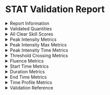 # STAT Validation Report

<style>
    .red {
            background-color: #fad5d2;
        }
    .green {
           background-color: #89d99e;
        }
</style>
<details>
<summary>Report Information</summary>

Date of Report: 2023-10-24t10:10:15<br>Report generated by sep-validation > validation.py<br>This code may be publicly accessed at: [https://github.com/ktindiana/sphinxval](https://github.com/ktindiana/sphinxval)
</details>
<details>
<summary>Validated Quantities</summary>

This model was validated for the following quantities. If the model does not make predictions for any of these quantities, they will not be included in the report.

* All Clear
* Peak Intensity
* Peak Intensity Max
* Peak Intensity Time
* Threshold Crossing
* Fluence
* Start Time
* Duration
* End Time
* Time Profile
</details>
<details>
<summary>All Clear Skill Scores</summary>

<blockquote>

<details>
<summary>> 10 MeV</summary>

<blockquote>

<details>
<summary>Thresholds Applied</summary>

* Energy Channel: > 10 MeV
* Observations Threshold: 10 pfu
* Predictions Threshold: 10 pfu
</details>
<details>
<summary>Validation Info</summary>

Instruments and SEP events used in validation<br>N = 7<br>...

| Prediction Window Start   | Prediction Window End   | Observed SEP All Clear   | Predicted SEP All Clear   | All Clear Match Status   |
|:--------------------------|:------------------------|:-------------------------|:--------------------------|:-------------------------|
| 2012-03-07 00:10:00       | 2012-03-07 08:59:55     | False                    | True                      | SEP Event                |
| 2012-07-12 16:49:00       | 2012-07-13 00:02:16     | False                    | False                     | SEP Event                |
| 2014-01-07 18:10:00       | 2014-01-08 02:35:48     | False                    | False                     | SEP Event                |
| 2017-07-14 03:00:00       | 2017-07-14 11:49:54     | False                    | True                      | SEP Event                |
| 2017-09-10 15:46:00       | 2017-09-11 00:35:55     | False                    | False                     | SEP Event                |
| 2020-11-29 12:50:00       | 2020-11-30 00:46:39     | True                     | True                      | No SEP Event             |
| 2021-10-28 15:30:00       | 2021-10-29 07:33:55     | False                    | True                      | SEP Event                |
</details>
<details>
<summary>Contingency Table</summary>

| |Observed Yes|Observed No|
|----|:----:|:----:|
|Predicted Yes|3|0|
|Predicted No|3|1|
</details>
<details>
<summary>Skill Scores Table</summary>


|                                            Metric|                       Value                      |
|:------------------------------------------------:|:------------------------------------------------:|
|                                         Hits (TP)|                         3                        |
|                                 False Alarms (FP)|                         0                        |
|                            Correct Negatives (TN)|                         1                        |
|                                       Misses (FN)|                         3                        |
|                                   Percent Correct|                       0.57                       |
|                                              Bias|                       0.50                       |
|                                          Hit Rate|                       0.50                       |
|                                  False Alarm Rate|                        0.0                       |
|                               Frequency of Misses|                        0.5                       |
|                                 Frequency of Hits|                        1.0                       |
|                  Probability of Correct Negatives|                        1.0                       |
|                    Frequency of Correct Negatives|                       0.25                       |
|                                 False Alarm Ratio|                        0.0                       |
|                           Detection Failure Ratio|                       0.75                       |
|                                      Threat Score|                        0.5                       |
|                                        Odds Ratio|                        inf                       |
|                               Gilbert Skill Score|                       0.12                       |
|                              True Skill Statistic|                        0.5                       |
|                                Heidke Skill Score|                       0.22                       |
|                            Odds Ratio Skill Score|                        1.0                       |
|

</details>
</blockquote>
</details>

<details>
<summary>> 100 MeV</summary>

<blockquote>

<details>
<summary>Thresholds Applied</summary>

* Energy Channel: > 100 MeV
* Observations Threshold: 1 pfu
* Predictions Threshold: 1 pfu
</details>
<details>
<summary>Validation Info</summary>

Instruments and SEP events used in validation<br>N = 7<br>...

| Prediction Window Start   | Prediction Window End   | Observed SEP All Clear   | Predicted SEP All Clear   | All Clear Match Status   |
|:--------------------------|:------------------------|:-------------------------|:--------------------------|:-------------------------|
| 2012-03-07 00:10:00       | 2012-03-07 08:59:55     | False                    | True                      | SEP Event                |
| 2012-07-12 16:49:00       | 2012-07-13 00:02:16     | True                     | False                     | No SEP Event             |
| 2014-01-07 18:10:00       | 2014-01-08 02:35:48     | False                    | True                      | SEP Event                |
| 2017-07-14 03:00:00       | 2017-07-14 11:49:54     | True                     | True                      | No SEP Event             |
| 2017-09-10 15:46:00       | 2017-09-11 00:35:55     | False                    | False                     | SEP Event                |
| 2020-11-29 12:50:00       | 2020-11-30 00:46:39     | True                     | True                      | No SEP Event             |
| 2021-10-28 15:30:00       | 2021-10-29 07:33:55     | False                    | True                      | SEP Event                |
</details>
<details>
<summary>Contingency Table</summary>

| |Observed Yes|Observed No|
|----|:----:|:----:|
|Predicted Yes|1|1|
|Predicted No|3|2|
</details>
<details>
<summary>Skill Scores Table</summary>


|                                            Metric|                       Value                      |
|:------------------------------------------------:|:------------------------------------------------:|
|                                         Hits (TP)|                         1                        |
|                                 False Alarms (FP)|                         1                        |
|                            Correct Negatives (TN)|                         2                        |
|                                       Misses (FN)|                         3                        |
|                                   Percent Correct|                       0.43                       |
|                                              Bias|                       0.50                       |
|                                          Hit Rate|                       0.25                       |
|                                  False Alarm Rate|                       0.33                       |
|                               Frequency of Misses|                       0.75                       |
|                                 Frequency of Hits|                        0.5                       |
|                  Probability of Correct Negatives|                       0.67                       |
|                    Frequency of Correct Negatives|                        0.4                       |
|                                 False Alarm Ratio|                        0.5                       |
|                           Detection Failure Ratio|                        0.6                       |
|                                      Threat Score|                        0.2                       |
|                                        Odds Ratio|                       0.67                       |
|                               Gilbert Skill Score|                      -0.037                      |
|                              True Skill Statistic|                      -0.083                      |
|                                Heidke Skill Score|                       0.38                       |
|                            Odds Ratio Skill Score|                       -0.2                       |
|

</details>
</blockquote>
</details>

<details>
<summary>> 50 MeV</summary>

<blockquote>

<details>
<summary>Thresholds Applied</summary>

* Energy Channel: > 50 MeV
* Observations Threshold: 1 pfu
* Predictions Threshold: 1 pfu
</details>
<details>
<summary>Validation Info</summary>

Instruments and SEP events used in validation<br>N = 7<br>...

| Prediction Window Start   | Prediction Window End   | Observed SEP All Clear   | Predicted SEP All Clear   | All Clear Match Status   |
|:--------------------------|:------------------------|:-------------------------|:--------------------------|:-------------------------|
| 2012-03-07 00:10:00       | 2012-03-07 08:59:55     | False                    | True                      | SEP Event                |
| 2012-07-12 16:49:00       | 2012-07-13 00:02:16     | True                     | False                     | No SEP Event             |
| 2014-01-07 18:10:00       | 2014-01-08 02:35:48     | False                    | False                     | SEP Event                |
| 2017-07-14 03:00:00       | 2017-07-14 11:49:54     | True                     | False                     | No SEP Event             |
| 2017-09-10 15:46:00       | 2017-09-11 00:35:55     | False                    | False                     | SEP Event                |
| 2020-11-29 12:50:00       | 2020-11-30 00:46:39     | True                     | True                      | No SEP Event             |
| 2021-10-28 15:30:00       | 2021-10-29 07:33:55     | False                    | True                      | SEP Event                |
</details>
<details>
<summary>Contingency Table</summary>

| |Observed Yes|Observed No|
|----|:----:|:----:|
|Predicted Yes|2|2|
|Predicted No|2|1|
</details>
<details>
<summary>Skill Scores Table</summary>


|                                            Metric|                       Value                      |
|:------------------------------------------------:|:------------------------------------------------:|
|                                         Hits (TP)|                         2                        |
|                                 False Alarms (FP)|                         2                        |
|                            Correct Negatives (TN)|                         1                        |
|                                       Misses (FN)|                         2                        |
|                                   Percent Correct|                       0.43                       |
|                                              Bias|                       1.00                       |
|                                          Hit Rate|                       0.50                       |
|                                  False Alarm Rate|                       0.67                       |
|                               Frequency of Misses|                        0.5                       |
|                                 Frequency of Hits|                        0.5                       |
|                  Probability of Correct Negatives|                       0.33                       |
|                    Frequency of Correct Negatives|                       0.33                       |
|                                 False Alarm Ratio|                        0.5                       |
|                           Detection Failure Ratio|                       0.67                       |
|                                      Threat Score|                       0.33                       |
|                                        Odds Ratio|                       0.50                       |
|                               Gilbert Skill Score|                      -0.077                      |
|                              True Skill Statistic|                       -0.17                      |
|                                Heidke Skill Score|                        0.5                       |
|                            Odds Ratio Skill Score|                       -0.33                      |
|

</details>
</blockquote>
</details>

</blockquote>
</details>

<details>
<summary>Peak Intensity Metrics</summary>

<blockquote>

<details>
<summary>> 10 MeV</summary>

<blockquote>

<details>
<summary>Thresholds Applied</summary>

* Energy Channel: > 10 MeV
* Observations Threshold: 10 pfu
* Predictions Threshold: 10 pfu
</details>
<details>
<summary>Validation Info</summary>

Instruments and SEP events used in validation<br>n = 3<br>...

| Observatory     | Prediction Window Start   | Prediction Window End   |   Observations |   Predictions |
|:----------------|:--------------------------|:------------------------|---------------:|--------------:|
| GOES-13         | 2012-07-12 16:49:00       | 2012-07-13 00:02:16     |         83.893 |        200.3  |
| GOES-13,GOES-13 | 2014-01-07 18:10:00       | 2014-01-08 02:35:48     |        750.4   |         33.72 |
| GOES-13         | 2017-09-10 15:46:00       | 2017-09-11 00:35:55     |       1031.1   |       1098    |
</details>
<details>
<summary>Metrics</summary>

Metrics for $log_{10}$(model) - $log_{10}$(Observations).<br>Positive values indicate model overprediction.<br>Negative values indicate model underprediction.<br>r_lin and r_log indicate the pearson's correlation coefficient calculated using values or $log_{10}$(values), respectively.
|                                            Metric|                       Value                      |
|:------------------------------------------------:|:------------------------------------------------:|
|                           Linear Regression Slope|                       0.73                       |
|                     Linear Regression y-intercept|                      -10.46                      |
|          Pearson Correlation Coefficient (Linear)|                       0.62                       |
|             Pearson Correlation Coefficient (Log)|                       0.10                       |
|         Spearman Correlation Coefficient (Linear)|                                                  |
|            Spearman Correlation Coefficient (Log)|                                                  |
|                                   Mean Error (ME)|                      -177.79                     |
|                               Median Error (MedE)|                       66.90                      |
|                              Mean Log Error (MLE)|                       -0.31                      |
|                          Median Log Error (MedLE)|                       0.03                       |
|                         Mean Absolute Error (MAE)|                      300.00                      |
|                     Median Absolute Error (MedAE)|                      116.41                      |
|                    Mean Absolute Log Error (MALE)|                       0.58                       |
|                Median Absolute Log Error (MedALE)|                       0.38                       |
|             Mean Absolute Percentage Error (MAPE)|                       0.80                       |
|                               Mean Accuracy Ratio|                                                  |
|                     Root Mean Square Error (RMSE)|                      420.97                      |
|                Root Mean Square Log Error (RMSLE)|                       0.81                       |
|                  Median Symmetric Accuracy (MdSA)|                                                  |
|

</details>
<details>
<summary>Plot: Correlation</summary>

![](C:/Users/lstegema/OneDrive - NASA/Documents/sphinx/code/sphinxval/output/plots/Correlation_peak_intensity_STAT_min.10.0.max.-1.0.units.MeV_threshold_10.pdf)

</details>
</blockquote>
</details>

<details>
<summary>> 100 MeV</summary>

<blockquote>

<details>
<summary>Thresholds Applied</summary>

* Energy Channel: > 100 MeV
* Observations Threshold: 1 pfu
* Predictions Threshold: 1 pfu
</details>
<details>
<summary>Validation Info</summary>

Instruments and SEP events used in validation<br>n = 1<br>...

| Observatory   | Prediction Window Start   | Prediction Window End   |   Observations |   Predictions |
|:--------------|:--------------------------|:------------------------|---------------:|--------------:|
| GOES-13       | 2017-09-10 15:46:00       | 2017-09-11 00:35:55     |         55.308 |           435 |
</details>
<details>
<summary>Metrics</summary>

Metrics for $log_{10}$(model) - $log_{10}$(Observations).<br>Positive values indicate model overprediction.<br>Negative values indicate model underprediction.<br>r_lin and r_log indicate the pearson's correlation coefficient calculated using values or $log_{10}$(values), respectively.
|                                            Metric|                       Value                      |
|:------------------------------------------------:|:------------------------------------------------:|
|                           Linear Regression Slope|                        nan                       |
|                     Linear Regression y-intercept|                        nan                       |
|          Pearson Correlation Coefficient (Linear)|                        nan                       |
|             Pearson Correlation Coefficient (Log)|                        nan                       |
|         Spearman Correlation Coefficient (Linear)|                                                  |
|            Spearman Correlation Coefficient (Log)|                                                  |
|                                   Mean Error (ME)|                      379.69                      |
|                               Median Error (MedE)|                      379.69                      |
|                              Mean Log Error (MLE)|                       0.90                       |
|                          Median Log Error (MedLE)|                       0.90                       |
|                         Mean Absolute Error (MAE)|                      379.69                      |
|                     Median Absolute Error (MedAE)|                      379.69                      |
|                    Mean Absolute Log Error (MALE)|                       0.90                       |
|                Median Absolute Log Error (MedALE)|                       0.90                       |
|             Mean Absolute Percentage Error (MAPE)|                       6.87                       |
|                               Mean Accuracy Ratio|                                                  |
|                     Root Mean Square Error (RMSE)|                      379.69                      |
|                Root Mean Square Log Error (RMSLE)|                       0.90                       |
|                  Median Symmetric Accuracy (MdSA)|                                                  |
|

</details>
<details>
<summary>Plot: None</summary>

No image files found.

</details>
</blockquote>
</details>

<details>
<summary>> 50 MeV</summary>

<blockquote>

<details>
<summary>Thresholds Applied</summary>

* Energy Channel: > 50 MeV
* Observations Threshold: 1 pfu
* Predictions Threshold: 1 pfu
</details>
<details>
<summary>Validation Info</summary>

Instruments and SEP events used in validation<br>n = 2<br>...

| Observatory     | Prediction Window Start   | Prediction Window End   |   Observations |   Predictions |
|:----------------|:--------------------------|:------------------------|---------------:|--------------:|
| GOES-13,GOES-13 | 2014-01-07 18:10:00       | 2014-01-08 02:35:48     |         35.406 |         1.018 |
| GOES-13         | 2017-09-10 15:46:00       | 2017-09-11 00:35:55     |        197     |       355     |
</details>
<details>
<summary>Metrics</summary>

Metrics for $log_{10}$(model) - $log_{10}$(Observations).<br>Positive values indicate model overprediction.<br>Negative values indicate model underprediction.<br>r_lin and r_log indicate the pearson's correlation coefficient calculated using values or $log_{10}$(values), respectively.
|                                            Metric|                       Value                      |
|:------------------------------------------------:|:------------------------------------------------:|
|                           Linear Regression Slope|                       2.19                       |
|                     Linear Regression y-intercept|                      -76.54                      |
|          Pearson Correlation Coefficient (Linear)|                       1.00                       |
|             Pearson Correlation Coefficient (Log)|                       1.00                       |
|         Spearman Correlation Coefficient (Linear)|                                                  |
|            Spearman Correlation Coefficient (Log)|                                                  |
|                                   Mean Error (ME)|                       61.81                      |
|                               Median Error (MedE)|                       61.81                      |
|                              Mean Log Error (MLE)|                       -0.64                      |
|                          Median Log Error (MedLE)|                       -0.64                      |
|                         Mean Absolute Error (MAE)|                       96.19                      |
|                     Median Absolute Error (MedAE)|                       96.19                      |
|                    Mean Absolute Log Error (MALE)|                       0.90                       |
|                Median Absolute Log Error (MedALE)|                       0.90                       |
|             Mean Absolute Percentage Error (MAPE)|                       0.89                       |
|                               Mean Accuracy Ratio|                                                  |
|                     Root Mean Square Error (RMSE)|                      114.34                      |
|                Root Mean Square Log Error (RMSLE)|                       1.10                       |
|                  Median Symmetric Accuracy (MdSA)|                                                  |
|

</details>
<details>
<summary>Plot: Correlation</summary>

![](C:/Users/lstegema/OneDrive - NASA/Documents/sphinx/code/sphinxval/output/plots/Correlation_peak_intensity_STAT_min.50.0.max.-1.0.units.MeV_threshold_1.pdf)

</details>
</blockquote>
</details>

</blockquote>
</details>

<details>
<summary>Peak Intensity Max Metrics</summary>

<blockquote>

<details>
<summary>> 10 MeV</summary>

<blockquote>

<details>
<summary>Thresholds Applied</summary>

* Energy Channel: > 10 MeV
* Observations Threshold: 10 pfu
* Predictions Threshold: 10 pfu
</details>
<details>
<summary>Validation Info</summary>

Instruments and SEP events used in validation<br>n = 6<br>...

| Observatory     | Prediction Window Start   | Prediction Window End   |   Observed SEP Peak Intensity Max (Max Flux) |   Predicted SEP Peak Intensity Max (Max Flux) |
|:----------------|:--------------------------|:------------------------|---------------------------------------------:|----------------------------------------------:|
| GOES-13         | 2012-03-07 00:10:00       | 2012-03-07 08:59:55     |                                    6529.8    |                                         5.483 |
| GOES-13         | 2012-07-12 16:49:00       | 2012-07-13 00:02:16     |                                      96.08   |                                       200.3   |
| GOES-13,GOES-13 | 2014-01-07 18:10:00       | 2014-01-08 02:35:48     |                                    1026.1    |                                        34.33  |
| GOES-13         | 2017-07-14 03:00:00       | 2017-07-14 11:49:54     |                                      22.374  |                                         7.096 |
| GOES-13         | 2017-09-10 15:46:00       | 2017-09-11 00:35:55     |                                    1493.5    |                                      1195     |
| GOES-16         | 2021-10-28 15:30:00       | 2021-10-29 07:33:55     |                                      28.9508 |                                         5.514 |
</details>
<details>
<summary>Metrics</summary>

Metrics for $log_{10}$(model) - $log_{10}$(Observations).<br>Positive values indicate model overprediction.<br>Negative values indicate model underprediction.<br>r_lin and r_log indicate the pearson's correlation coefficient calculated using values or $log_{10}$(values), respectively.
|                                            Metric|                       Value                      |
|:------------------------------------------------:|:------------------------------------------------:|
|                           Linear Regression Slope|                       -0.01                      |
|                     Linear Regression y-intercept|                      257.84                      |
|          Pearson Correlation Coefficient (Linear)|                       -0.06                      |
|             Pearson Correlation Coefficient (Log)|                       0.25                       |
|         Spearman Correlation Coefficient (Linear)|                                                  |
|            Spearman Correlation Coefficient (Log)|                                                  |
|                                   Mean Error (ME)|                    -1.2915e+03                   |
|                               Median Error (MedE)|                      -160.97                     |
|                              Mean Log Error (MLE)|                       -0.92                      |
|                          Median Log Error (MedLE)|                       -0.61                      |
|                         Mean Absolute Error (MAE)|                    1.3262e+03                    |
|                     Median Absolute Error (MedAE)|                      201.36                      |
|                    Mean Absolute Log Error (MALE)|                       1.03                       |
|                Median Absolute Log Error (MedALE)|                       0.61                       |
|             Mean Absolute Percentage Error (MAPE)|                       0.79                       |
|                               Mean Accuracy Ratio|                                                  |
|                     Root Mean Square Error (RMSE)|                    2.6972e+03                    |
|                Root Mean Square Log Error (RMSLE)|                       1.44                       |
|                  Median Symmetric Accuracy (MdSA)|                                                  |
|

</details>
<details>
<summary>Plot: Correlation</summary>

![](C:/Users/lstegema/OneDrive - NASA/Documents/sphinx/code/sphinxval/output/plots/Correlation_peak_intensity_max_STAT_min.10.0.max.-1.0.units.MeV_threshold_10.pdf)

</details>
</blockquote>
</details>

<details>
<summary>> 100 MeV</summary>

<blockquote>

<details>
<summary>Thresholds Applied</summary>

* Energy Channel: > 100 MeV
* Observations Threshold: 1 pfu
* Predictions Threshold: 1 pfu
</details>
<details>
<summary>Validation Info</summary>

Instruments and SEP events used in validation<br>n = 4<br>...

| Observatory     | Prediction Window Start   | Prediction Window End   |   Observed SEP Peak Intensity Max (Max Flux) |   Predicted SEP Peak Intensity Max (Max Flux) |
|:----------------|:--------------------------|:------------------------|---------------------------------------------:|----------------------------------------------:|
| GOES-13         | 2012-03-07 00:10:00       | 2012-03-07 08:59:55     |                                      69.272  |                                     5.492e-06 |
| GOES-13,GOES-13 | 2014-01-07 18:10:00       | 2014-01-08 02:35:48     |                                       4.2687 |                                     0.09019   |
| GOES-13         | 2017-09-10 15:46:00       | 2017-09-11 00:35:55     |                                      68.128  |                                   435         |
| GOES-16         | 2021-10-28 15:30:00       | 2021-10-29 07:33:55     |                                       7.3273 |                                     0.06032   |
</details>
<details>
<summary>Metrics</summary>

Metrics for $log_{10}$(model) - $log_{10}$(Observations).<br>Positive values indicate model overprediction.<br>Negative values indicate model underprediction.<br>r_lin and r_log indicate the pearson's correlation coefficient calculated using values or $log_{10}$(values), respectively.
|                                            Metric|                       Value                      |
|:------------------------------------------------:|:------------------------------------------------:|
|                           Linear Regression Slope|                       3.39                       |
|                     Linear Regression y-intercept|                      -17.45                      |
|          Pearson Correlation Coefficient (Linear)|                       0.57                       |
|             Pearson Correlation Coefficient (Log)|                       -0.04                      |
|         Spearman Correlation Coefficient (Linear)|                                                  |
|            Spearman Correlation Coefficient (Log)|                                                  |
|                                   Mean Error (ME)|                       71.54                      |
|                               Median Error (MedE)|                       -5.72                      |
|                              Mean Log Error (MLE)|                       -2.51                      |
|                          Median Log Error (MedLE)|                       -1.88                      |
|                         Mean Absolute Error (MAE)|                      111.90                      |
|                     Median Absolute Error (MedAE)|                       38.27                      |
|                    Mean Absolute Log Error (MALE)|                       2.92                       |
|                Median Absolute Log Error (MedALE)|                       1.88                       |
|             Mean Absolute Percentage Error (MAPE)|                       2.09                       |
|                               Mean Accuracy Ratio|                                                  |
|                     Root Mean Square Error (RMSE)|                      186.72                      |
|                Root Mean Square Log Error (RMSLE)|                       3.82                       |
|                  Median Symmetric Accuracy (MdSA)|                                                  |
|

</details>
<details>
<summary>Plot: Correlation</summary>

![](C:/Users/lstegema/OneDrive - NASA/Documents/sphinx/code/sphinxval/output/plots/Correlation_peak_intensity_max_STAT_min.100.0.max.-1.0.units.MeV_threshold_1.pdf)

</details>
</blockquote>
</details>

<details>
<summary>> 50 MeV</summary>

<blockquote>

<details>
<summary>Thresholds Applied</summary>

* Energy Channel: > 50 MeV
* Observations Threshold: 1 pfu
* Predictions Threshold: 1 pfu
</details>
<details>
<summary>Validation Info</summary>

Instruments and SEP events used in validation<br>n = 4<br>...

| Observatory     | Prediction Window Start   | Prediction Window End   |   Observed SEP Peak Intensity Max (Max Flux) |   Predicted SEP Peak Intensity Max (Max Flux) |
|:----------------|:--------------------------|:------------------------|---------------------------------------------:|----------------------------------------------:|
| GOES-13         | 2012-03-07 00:10:00       | 2012-03-07 08:59:55     |                                      299.6   |                                     0.0006706 |
| GOES-13,GOES-13 | 2014-01-07 18:10:00       | 2014-01-08 02:35:48     |                                       48.093 |                                     1.018     |
| GOES-13         | 2017-09-10 15:46:00       | 2017-09-11 00:35:55     |                                      215.99  |                                   795.5       |
| GOES-16         | 2021-10-28 15:30:00       | 2021-10-29 07:33:55     |                                       12.405 |                                     0.4673    |
</details>
<details>
<summary>Metrics</summary>

Metrics for $log_{10}$(model) - $log_{10}$(Observations).<br>Positive values indicate model overprediction.<br>Negative values indicate model underprediction.<br>r_lin and r_log indicate the pearson's correlation coefficient calculated using values or $log_{10}$(values), respectively.
|                                            Metric|                       Value                      |
|:------------------------------------------------:|:------------------------------------------------:|
|                           Linear Regression Slope|                       1.02                       |
|                     Linear Regression y-intercept|                       52.18                      |
|          Pearson Correlation Coefficient (Linear)|                       0.35                       |
|             Pearson Correlation Coefficient (Log)|                       -0.06                      |
|         Spearman Correlation Coefficient (Linear)|                                                  |
|            Spearman Correlation Coefficient (Log)|                                                  |
|                                   Mean Error (ME)|                       55.22                      |
|                               Median Error (MedE)|                      -29.51                      |
|                              Mean Log Error (MLE)|                       -2.05                      |
|                          Median Log Error (MedLE)|                       -1.55                      |
|                         Mean Absolute Error (MAE)|                      234.53                      |
|                     Median Absolute Error (MedAE)|                      173.34                      |
|                    Mean Absolute Log Error (MALE)|                       2.33                       |
|                Median Absolute Log Error (MedALE)|                       1.55                       |
|             Mean Absolute Percentage Error (MAPE)|                       1.41                       |
|                               Mean Accuracy Ratio|                                                  |
|                     Root Mean Square Error (RMSE)|                      327.09                      |
|                Root Mean Square Log Error (RMSLE)|                       3.04                       |
|                  Median Symmetric Accuracy (MdSA)|                                                  |
|

</details>
<details>
<summary>Plot: Correlation</summary>

![](C:/Users/lstegema/OneDrive - NASA/Documents/sphinx/code/sphinxval/output/plots/Correlation_peak_intensity_max_STAT_min.50.0.max.-1.0.units.MeV_threshold_1.pdf)

</details>
</blockquote>
</details>

</blockquote>
</details>

<details>
<summary>Peak Intensity Time Metrics</summary>

<blockquote>

<details>
<summary>> 10 MeV</summary>

<blockquote>

<details>
<summary>Thresholds Applied</summary>

* Energy Channel: > 10 MeV
* Observations Threshold: 10 pfu
* Predictions Threshold: 10 pfu
</details>
<details>
<summary>Validation Info</summary>

Instruments and SEP events used in validation<br>n = 3<br>...

| Observatory     | Prediction Window Start   | Prediction Window End   | Observed SEP Peak Intensity (Onset Peak) Time   | Predictions         |
|:----------------|:--------------------------|:------------------------|:------------------------------------------------|:--------------------|
| GOES-13         | 2012-07-12 16:49:00       | 2012-07-13 00:02:16     | 2012-07-12 22:15:00                             | 2012-07-12 20:06:07 |
| GOES-13,GOES-13 | 2014-01-07 18:10:00       | 2014-01-08 02:35:48     | 2014-01-08 05:00:00                             | 2014-01-07 23:23:02 |
| GOES-13         | 2017-09-10 15:46:00       | 2017-09-11 00:35:55     | 2017-09-10 22:50:00                             | 2017-09-10 19:41:55 |
</details>
<details>
<summary>Metrics</summary>

Metrics for Observed Time - Predicted Time are in hours.<br>Negative values indicate predicted time is later than observed.<br>Positive values indicate predicted time is earlier than observed.

|                                            Metric|                       Value                      |
|:------------------------------------------------:|:------------------------------------------------:|
|                           Mean Error (pred - obs)|                       -3.63                      |
|                         Median Error (pred - obs)|                       -3.13                      |
|      Mean Absolute Error (&#124;pred - obs&#124;)|                       3.63                       |
|    Median Absolute Error (&#124;pred - obs&#124;)|                       3.13                       |
|

</details>
<details>
<summary>Plot: None</summary>

No image files found.

</details>
</blockquote>
</details>

<details>
<summary>> 100 MeV</summary>

<blockquote>

<details>
<summary>Thresholds Applied</summary>

* Energy Channel: > 100 MeV
* Observations Threshold: 1 pfu
* Predictions Threshold: 1 pfu
</details>
<details>
<summary>Validation Info</summary>

Instruments and SEP events used in validation<br>n = 1<br>...

| Observatory   | Prediction Window Start   | Prediction Window End   | Observed SEP Peak Intensity (Onset Peak) Time   | Predictions         |
|:--------------|:--------------------------|:------------------------|:------------------------------------------------|:--------------------|
| GOES-13       | 2017-09-10 15:46:00       | 2017-09-11 00:35:55     | 2017-09-10 21:05:00                             | 2017-09-10 17:22:09 |
</details>
<details>
<summary>Metrics</summary>

Metrics for Observed Time - Predicted Time are in hours.<br>Negative values indicate predicted time is later than observed.<br>Positive values indicate predicted time is earlier than observed.

|                                            Metric|                       Value                      |
|:------------------------------------------------:|:------------------------------------------------:|
|                           Mean Error (pred - obs)|                       -3.71                      |
|                         Median Error (pred - obs)|                       -3.71                      |
|      Mean Absolute Error (&#124;pred - obs&#124;)|                       3.71                       |
|    Median Absolute Error (&#124;pred - obs&#124;)|                       3.71                       |
|

</details>
<details>
<summary>Plot: None</summary>

No image files found.

</details>
</blockquote>
</details>

<details>
<summary>> 50 MeV</summary>

<blockquote>

<details>
<summary>Thresholds Applied</summary>

* Energy Channel: > 50 MeV
* Observations Threshold: 1 pfu
* Predictions Threshold: 1 pfu
</details>
<details>
<summary>Validation Info</summary>

Instruments and SEP events used in validation<br>n = 2<br>...

| Observatory     | Prediction Window Start   | Prediction Window End   | Observed SEP Peak Intensity (Onset Peak) Time   | Predictions         |
|:----------------|:--------------------------|:------------------------|:------------------------------------------------|:--------------------|
| GOES-13,GOES-13 | 2014-01-07 18:10:00       | 2014-01-08 02:35:48     | 2014-01-08 01:00:00                             | 2014-01-07 21:29:46 |
| GOES-13         | 2017-09-10 15:46:00       | 2017-09-11 00:35:55     | 2017-09-10 22:05:00                             | 2017-09-10 19:41:55 |
</details>
<details>
<summary>Metrics</summary>

Metrics for Observed Time - Predicted Time are in hours.<br>Negative values indicate predicted time is later than observed.<br>Positive values indicate predicted time is earlier than observed.

|                                            Metric|                       Value                      |
|:------------------------------------------------:|:------------------------------------------------:|
|                           Mean Error (pred - obs)|                       -2.94                      |
|                         Median Error (pred - obs)|                       -2.94                      |
|      Mean Absolute Error (&#124;pred - obs&#124;)|                       2.94                       |
|    Median Absolute Error (&#124;pred - obs&#124;)|                       2.94                       |
|

</details>
<details>
<summary>Plot: None</summary>

No image files found.

</details>
</blockquote>
</details>

</blockquote>
</details>

<details>
<summary>Threshold Crossing Metrics</summary>

<blockquote>

<details>
<summary>> 10 MeV</summary>

<blockquote>

<details>
<summary>Thresholds Applied</summary>

* Energy Channel: > 10 MeV
* Observations Threshold: 10 pfu
* Predictions Threshold: 10 pfu
</details>
<details>
<summary>Validation Info</summary>

Instruments and SEP events used in validation<br>n = 3<br>...

| Observatory     | Prediction Window Start   | Prediction Window End   | Observations        | Predictions         |
|:----------------|:--------------------------|:------------------------|:--------------------|:--------------------|
| GOES-13         | 2012-07-12 16:49:00       | 2012-07-13 00:02:16     | 2012-07-12 18:35:00 | 2012-07-12 17:39:07 |
| GOES-13,GOES-13 | 2014-01-07 18:10:00       | 2014-01-08 02:35:48     | 2014-01-07 19:20:00 | 2014-01-07 21:10:29 |
| GOES-13         | 2017-09-10 15:46:00       | 2017-09-11 00:35:55     | 2017-09-10 16:45:00 | 2017-09-10 16:26:43 |
</details>
<details>
<summary>Metrics</summary>

Metrics for Observed Time - Predicted Time are in hours.<br>Negative values indicate predicted time is later than observed.<br>Positive values indicate predicted time is earlier than observed.

|                                            Metric|                       Value                      |
|:------------------------------------------------:|:------------------------------------------------:|
|                           Mean Error (pred - obs)|                       0.20                       |
|                         Median Error (pred - obs)|                       -0.30                      |
|      Mean Absolute Error (&#124;pred - obs&#124;)|                       1.03                       |
|    Median Absolute Error (&#124;pred - obs&#124;)|                       0.93                       |
|

</details>
<details>
<summary>Plot: None</summary>

No image files found.

</details>
</blockquote>
</details>

<details>
<summary>> 100 MeV</summary>

<blockquote>

<details>
<summary>Thresholds Applied</summary>

* Energy Channel: > 100 MeV
* Observations Threshold: 1 pfu
* Predictions Threshold: 1 pfu
</details>
<details>
<summary>Validation Info</summary>

Instruments and SEP events used in validation<br>n = 1<br>...

| Observatory   | Prediction Window Start   | Prediction Window End   | Observations        | Predictions         |
|:--------------|:--------------------------|:------------------------|:--------------------|:--------------------|
| GOES-13       | 2017-09-10 15:46:00       | 2017-09-11 00:35:55     | 2017-09-10 16:25:00 | 2017-09-10 16:20:56 |
</details>
<details>
<summary>Metrics</summary>

Metrics for Observed Time - Predicted Time are in hours.<br>Negative values indicate predicted time is later than observed.<br>Positive values indicate predicted time is earlier than observed.

|                                            Metric|                       Value                      |
|:------------------------------------------------:|:------------------------------------------------:|
|                           Mean Error (pred - obs)|                       -0.07                      |
|                         Median Error (pred - obs)|                       -0.07                      |
|      Mean Absolute Error (&#124;pred - obs&#124;)|                       0.07                       |
|    Median Absolute Error (&#124;pred - obs&#124;)|                       0.07                       |
|

</details>
<details>
<summary>Plot: None</summary>

No image files found.

</details>
</blockquote>
</details>

<details>
<summary>> 50 MeV</summary>

<blockquote>

<details>
<summary>Thresholds Applied</summary>

* Energy Channel: > 50 MeV
* Observations Threshold: 1 pfu
* Predictions Threshold: 1 pfu
</details>
<details>
<summary>Validation Info</summary>

Instruments and SEP events used in validation<br>n = 2<br>...

| Observatory     | Prediction Window Start   | Prediction Window End   | Observations        | Predictions         |
|:----------------|:--------------------------|:------------------------|:--------------------|:--------------------|
| GOES-13,GOES-13 | 2014-01-07 18:10:00       | 2014-01-08 02:35:48     | 2014-01-07 20:00:00 | 2014-01-07 21:15:18 |
| GOES-13         | 2017-09-10 15:46:00       | 2017-09-11 00:35:55     | 2017-09-10 16:25:00 | 2017-09-10 16:20:56 |
</details>
<details>
<summary>Metrics</summary>

Metrics for Observed Time - Predicted Time are in hours.<br>Negative values indicate predicted time is later than observed.<br>Positive values indicate predicted time is earlier than observed.

|                                            Metric|                       Value                      |
|:------------------------------------------------:|:------------------------------------------------:|
|                           Mean Error (pred - obs)|                       0.59                       |
|                         Median Error (pred - obs)|                       0.59                       |
|      Mean Absolute Error (&#124;pred - obs&#124;)|                       0.66                       |
|    Median Absolute Error (&#124;pred - obs&#124;)|                       0.66                       |
|

</details>
<details>
<summary>Plot: None</summary>

No image files found.

</details>
</blockquote>
</details>

</blockquote>
</details>

<details>
<summary>Fluence Metrics</summary>

<blockquote>

<details>
<summary>> 10 MeV</summary>

<blockquote>

<details>
<summary>Thresholds Applied</summary>

* Energy Channel: > 10 MeV
* Observations Threshold: 10 pfu
* Predictions Threshold: 10 pfu
</details>
<details>
<summary>Validation Info</summary>

Instruments and SEP events used in validation<br>n = 3<br>...

| Observatory     | Prediction Window Start   | Prediction Window End   |   Observations |   Predictions |
|:----------------|:--------------------------|:------------------------|---------------:|--------------:|
| GOES-13         | 2012-07-12 16:49:00       | 2012-07-13 00:02:16     |    6.16861e+07 |   5.2621e+07  |
| GOES-13,GOES-13 | 2014-01-07 18:10:00       | 2014-01-08 02:35:48     |    1.47015e+09 |   7.3267e+06  |
| GOES-13         | 2017-09-10 15:46:00       | 2017-09-11 00:35:55     |    1.88522e+09 |   2.31541e+08 |
</details>
<details>
<summary>Metrics</summary>

Metrics for $log_{10}$(model) - $log_{10}$(Observations).<br>Positive values indicate model overprediction.<br>Negative values indicate model underprediction.<br>r_lin and r_log indicate the pearson's correlation coefficient calculated using values or $log_{10}$(values), respectively.
|                                            Metric|                       Value                      |
|:------------------------------------------------:|:------------------------------------------------:|
|                           Linear Regression Slope|                       0.06                       |
|                     Linear Regression y-intercept|                    2.3283e+07                    |
|          Pearson Correlation Coefficient (Linear)|                       0.52                       |
|             Pearson Correlation Coefficient (Log)|                       -0.02                      |
|         Spearman Correlation Coefficient (Linear)|                                                  |
|            Spearman Correlation Coefficient (Log)|                                                  |
|                                   Mean Error (ME)|                    -1.0419e+09                   |
|                               Median Error (MedE)|                    -1.4628e+09                   |
|                              Mean Log Error (MLE)|                       -1.09                      |
|                          Median Log Error (MedLE)|                       -0.91                      |
|                         Mean Absolute Error (MAE)|                    1.0419e+09                    |
|                     Median Absolute Error (MedAE)|                    1.4628e+09                    |
|                    Mean Absolute Log Error (MALE)|                       1.09                       |
|                Median Absolute Log Error (MedALE)|                       0.91                       |
|             Mean Absolute Percentage Error (MAPE)|                       0.67                       |
|                               Mean Accuracy Ratio|                                                  |
|                     Root Mean Square Error (RMSE)|                    1.2747e+09                    |
|                Root Mean Square Log Error (RMSLE)|                       1.43                       |
|                  Median Symmetric Accuracy (MdSA)|                                                  |
|

</details>
<details>
<summary>Plot: Correlation</summary>

![](C:/Users/lstegema/OneDrive - NASA/Documents/sphinx/code/sphinxval/output/plots/Correlation_fluence_STAT_min.10.0.max.-1.0.units.MeV_threshold_10.pdf)

</details>
</blockquote>
</details>

<details>
<summary>> 100 MeV</summary>

<blockquote>

<details>
<summary>Thresholds Applied</summary>

* Energy Channel: > 100 MeV
* Observations Threshold: 1 pfu
* Predictions Threshold: 1 pfu
</details>
<details>
<summary>Validation Info</summary>

Instruments and SEP events used in validation<br>n = 1<br>...

| Observatory   | Prediction Window Start   | Prediction Window End   |   Observations |   Predictions |
|:--------------|:--------------------------|:------------------------|---------------:|--------------:|
| GOES-13       | 2017-09-10 15:46:00       | 2017-09-11 00:35:55     |    4.93094e+07 |   4.94046e+07 |
</details>
<details>
<summary>Metrics</summary>

Metrics for $log_{10}$(model) - $log_{10}$(Observations).<br>Positive values indicate model overprediction.<br>Negative values indicate model underprediction.<br>r_lin and r_log indicate the pearson's correlation coefficient calculated using values or $log_{10}$(values), respectively.
|                                            Metric|                       Value                      |
|:------------------------------------------------:|:------------------------------------------------:|
|                           Linear Regression Slope|                        nan                       |
|                     Linear Regression y-intercept|                        nan                       |
|          Pearson Correlation Coefficient (Linear)|                        nan                       |
|             Pearson Correlation Coefficient (Log)|                        nan                       |
|         Spearman Correlation Coefficient (Linear)|                                                  |
|            Spearman Correlation Coefficient (Log)|                                                  |
|                                   Mean Error (ME)|                    9.5199e+04                    |
|                               Median Error (MedE)|                    9.5199e+04                    |
|                              Mean Log Error (MLE)|                       0.00                       |
|                          Median Log Error (MedLE)|                       0.00                       |
|                         Mean Absolute Error (MAE)|                    9.5199e+04                    |
|                     Median Absolute Error (MedAE)|                    9.5199e+04                    |
|                    Mean Absolute Log Error (MALE)|                       0.00                       |
|                Median Absolute Log Error (MedALE)|                       0.00                       |
|             Mean Absolute Percentage Error (MAPE)|                       0.00                       |
|                               Mean Accuracy Ratio|                                                  |
|                     Root Mean Square Error (RMSE)|                    9.5199e+04                    |
|                Root Mean Square Log Error (RMSLE)|                       0.00                       |
|                  Median Symmetric Accuracy (MdSA)|                                                  |
|

</details>
<details>
<summary>Plot: None</summary>

No image files found.

</details>
</blockquote>
</details>

<details>
<summary>> 50 MeV</summary>

<blockquote>

<details>
<summary>Thresholds Applied</summary>

* Energy Channel: > 50 MeV
* Observations Threshold: 1 pfu
* Predictions Threshold: 1 pfu
</details>
<details>
<summary>Validation Info</summary>

Instruments and SEP events used in validation<br>n = 2<br>...

| Observatory     | Prediction Window Start   | Prediction Window End   |   Observations |     Predictions |
|:----------------|:--------------------------|:------------------------|---------------:|----------------:|
| GOES-13,GOES-13 | 2014-01-07 18:10:00       | 2014-01-08 02:35:48     |    3.54496e+07 | 22106.7         |
| GOES-13         | 2017-09-10 15:46:00       | 2017-09-11 00:35:55     |    2.19442e+08 |     1.08004e+08 |
</details>
<details>
<summary>Metrics</summary>

Metrics for $log_{10}$(model) - $log_{10}$(Observations).<br>Positive values indicate model overprediction.<br>Negative values indicate model underprediction.<br>r_lin and r_log indicate the pearson's correlation coefficient calculated using values or $log_{10}$(values), respectively.
|                                            Metric|                       Value                      |
|:------------------------------------------------:|:------------------------------------------------:|
|                           Linear Regression Slope|                       0.59                       |
|                     Linear Regression y-intercept|                    -2.0783e+07                   |
|          Pearson Correlation Coefficient (Linear)|                       1.00                       |
|             Pearson Correlation Coefficient (Log)|                       1.00                       |
|         Spearman Correlation Coefficient (Linear)|                                                  |
|            Spearman Correlation Coefficient (Log)|                                                  |
|                                   Mean Error (ME)|                    -7.3433e+07                   |
|                               Median Error (MedE)|                    -7.3433e+07                   |
|                              Mean Log Error (MLE)|                       -1.76                      |
|                          Median Log Error (MedLE)|                       -1.76                      |
|                         Mean Absolute Error (MAE)|                    7.3433e+07                    |
|                     Median Absolute Error (MedAE)|                    7.3433e+07                    |
|                    Mean Absolute Log Error (MALE)|                       1.76                       |
|                Median Absolute Log Error (MedALE)|                       1.76                       |
|             Mean Absolute Percentage Error (MAPE)|                       0.75                       |
|                               Mean Accuracy Ratio|                                                  |
|                     Root Mean Square Error (RMSE)|                    8.2685e+07                    |
|                Root Mean Square Log Error (RMSLE)|                       2.28                       |
|                  Median Symmetric Accuracy (MdSA)|                                                  |
|

</details>
<details>
<summary>Plot: Correlation</summary>

![](C:/Users/lstegema/OneDrive - NASA/Documents/sphinx/code/sphinxval/output/plots/Correlation_fluence_STAT_min.50.0.max.-1.0.units.MeV_threshold_1.pdf)

</details>
</blockquote>
</details>

</blockquote>
</details>

<details>
<summary>Start Time Metrics</summary>

<blockquote>

<details>
<summary>> 10 MeV</summary>

<blockquote>

<details>
<summary>Thresholds Applied</summary>

* Energy Channel: > 10 MeV
* Observations Threshold: 10 pfu
* Predictions Threshold: 10 pfu
</details>
<details>
<summary>Validation Info</summary>

Instruments and SEP events used in validation<br>n = 3<br>...

| Observatory     | Prediction Window Start   | Prediction Window End   | Observations        | Predictions         |
|:----------------|:--------------------------|:------------------------|:--------------------|:--------------------|
| GOES-13         | 2012-07-12 16:49:00       | 2012-07-13 00:02:16     | 2012-07-12 18:35:00 | 2012-07-12 17:39:07 |
| GOES-13,GOES-13 | 2014-01-07 18:10:00       | 2014-01-08 02:35:48     | 2014-01-07 19:20:00 | 2014-01-07 21:10:29 |
| GOES-13         | 2017-09-10 15:46:00       | 2017-09-11 00:35:55     | 2017-09-10 16:45:00 | 2017-09-10 16:26:43 |
</details>
<details>
<summary>Metrics</summary>

Metrics for Observed Time - Predicted Time are in hours.<br>Negative values indicate predicted time is later than observed.<br>Positive values indicate predicted time is earlier than observed.

|                                            Metric|                       Value                      |
|:------------------------------------------------:|:------------------------------------------------:|
|                           Mean Error (pred - obs)|                       0.20                       |
|                         Median Error (pred - obs)|                       -0.30                      |
|      Mean Absolute Error (&#124;pred - obs&#124;)|                       1.03                       |
|    Median Absolute Error (&#124;pred - obs&#124;)|                       0.93                       |
|

</details>
<details>
<summary>Plot: None</summary>

No image files found.

</details>
</blockquote>
</details>

<details>
<summary>> 100 MeV</summary>

<blockquote>

<details>
<summary>Thresholds Applied</summary>

* Energy Channel: > 100 MeV
* Observations Threshold: 1 pfu
* Predictions Threshold: 1 pfu
</details>
<details>
<summary>Validation Info</summary>

Instruments and SEP events used in validation<br>n = 1<br>...

| Observatory   | Prediction Window Start   | Prediction Window End   | Observations        | Predictions         |
|:--------------|:--------------------------|:------------------------|:--------------------|:--------------------|
| GOES-13       | 2017-09-10 15:46:00       | 2017-09-11 00:35:55     | 2017-09-10 16:25:00 | 2017-09-10 16:20:56 |
</details>
<details>
<summary>Metrics</summary>

Metrics for Observed Time - Predicted Time are in hours.<br>Negative values indicate predicted time is later than observed.<br>Positive values indicate predicted time is earlier than observed.

|                                            Metric|                       Value                      |
|:------------------------------------------------:|:------------------------------------------------:|
|                           Mean Error (pred - obs)|                       -0.07                      |
|                         Median Error (pred - obs)|                       -0.07                      |
|      Mean Absolute Error (&#124;pred - obs&#124;)|                       0.07                       |
|    Median Absolute Error (&#124;pred - obs&#124;)|                       0.07                       |
|

</details>
<details>
<summary>Plot: None</summary>

No image files found.

</details>
</blockquote>
</details>

<details>
<summary>> 50 MeV</summary>

<blockquote>

<details>
<summary>Thresholds Applied</summary>

* Energy Channel: > 50 MeV
* Observations Threshold: 1 pfu
* Predictions Threshold: 1 pfu
</details>
<details>
<summary>Validation Info</summary>

Instruments and SEP events used in validation<br>n = 2<br>...

| Observatory     | Prediction Window Start   | Prediction Window End   | Observations        | Predictions         |
|:----------------|:--------------------------|:------------------------|:--------------------|:--------------------|
| GOES-13,GOES-13 | 2014-01-07 18:10:00       | 2014-01-08 02:35:48     | 2014-01-07 20:00:00 | 2014-01-07 21:15:18 |
| GOES-13         | 2017-09-10 15:46:00       | 2017-09-11 00:35:55     | 2017-09-10 16:25:00 | 2017-09-10 16:20:56 |
</details>
<details>
<summary>Metrics</summary>

Metrics for Observed Time - Predicted Time are in hours.<br>Negative values indicate predicted time is later than observed.<br>Positive values indicate predicted time is earlier than observed.

|                                            Metric|                       Value                      |
|:------------------------------------------------:|:------------------------------------------------:|
|                           Mean Error (pred - obs)|                       0.59                       |
|                         Median Error (pred - obs)|                       0.59                       |
|      Mean Absolute Error (&#124;pred - obs&#124;)|                       0.66                       |
|    Median Absolute Error (&#124;pred - obs&#124;)|                       0.66                       |
|

</details>
<details>
<summary>Plot: None</summary>

No image files found.

</details>
</blockquote>
</details>

</blockquote>
</details>

<details>
<summary>Duration Metrics</summary>

<blockquote>

<details>
<summary>> 10 MeV</summary>

<blockquote>

<details>
<summary>Thresholds Applied</summary>

* Energy Channel: > 10 MeV
* Observations Threshold: 10 pfu
* Predictions Threshold: 10 pfu
</details>
<details>
<summary>Validation Info</summary>

Instruments and SEP events used in validation<br>n = 3<br>...

| Observatory     | Prediction Window Start   | Prediction Window End   |   Observations |   Predictions |
|:----------------|:--------------------------|:------------------------|---------------:|--------------:|
| GOES-13         | 2012-07-12 16:49:00       | 2012-07-13 00:02:16     |        55.4167 |       6.38583 |
| GOES-13,GOES-13 | 2014-01-07 18:10:00       | 2014-01-08 02:35:48     |        97      |       5.42194 |
| GOES-13         | 2017-09-10 15:46:00       | 2017-09-11 00:35:55     |        96.6667 |       8.15333 |
</details>
<details>
<summary>Metrics</summary>

Metrics for Observed Time - Predicted Time are in hours.<br>Negative values indicate predicted time is later than observed.<br>Positive values indicate predicted time is earlier than observed.

|                                            Metric|                       Value                      |
|:------------------------------------------------:|:------------------------------------------------:|
|                           Mean Error (pred - obs)|                      -76.37                      |
|                         Median Error (pred - obs)|                      -88.51                      |
|      Mean Absolute Error (&#124;pred - obs&#124;)|                       76.37                      |
|    Median Absolute Error (&#124;pred - obs&#124;)|                       88.51                      |
|

</details>
<details>
<summary>Plot: None</summary>

No image files found.

</details>
</blockquote>
</details>

<details>
<summary>> 100 MeV</summary>

<blockquote>

<details>
<summary>Thresholds Applied</summary>

* Energy Channel: > 100 MeV
* Observations Threshold: 1 pfu
* Predictions Threshold: 1 pfu
</details>
<details>
<summary>Validation Info</summary>

Instruments and SEP events used in validation<br>n = 1<br>...

| Observatory   | Prediction Window Start   | Prediction Window End   |   Observations |   Predictions |
|:--------------|:--------------------------|:------------------------|---------------:|--------------:|
| GOES-13       | 2017-09-10 15:46:00       | 2017-09-11 00:35:55     |        59.1667 |       8.24972 |
</details>
<details>
<summary>Metrics</summary>

Metrics for Observed Time - Predicted Time are in hours.<br>Negative values indicate predicted time is later than observed.<br>Positive values indicate predicted time is earlier than observed.

|                                            Metric|                       Value                      |
|:------------------------------------------------:|:------------------------------------------------:|
|                           Mean Error (pred - obs)|                      -50.92                      |
|                         Median Error (pred - obs)|                      -50.92                      |
|      Mean Absolute Error (&#124;pred - obs&#124;)|                       50.92                      |
|    Median Absolute Error (&#124;pred - obs&#124;)|                       50.92                      |
|

</details>
<details>
<summary>Plot: None</summary>

No image files found.

</details>
</blockquote>
</details>

<details>
<summary>> 50 MeV</summary>

<blockquote>

<details>
<summary>Thresholds Applied</summary>

* Energy Channel: > 50 MeV
* Observations Threshold: 1 pfu
* Predictions Threshold: 1 pfu
</details>
<details>
<summary>Validation Info</summary>

Instruments and SEP events used in validation<br>n = 2<br>...

| Observatory     | Prediction Window Start   | Prediction Window End   |   Observations |   Predictions |
|:----------------|:--------------------------|:------------------------|---------------:|--------------:|
| GOES-13,GOES-13 | 2014-01-07 18:10:00       | 2014-01-08 02:35:48     |        49.0833 |      0.522222 |
| GOES-13         | 2017-09-10 15:46:00       | 2017-09-11 00:35:55     |        96.25   |      8.24972  |
</details>
<details>
<summary>Metrics</summary>

Metrics for Observed Time - Predicted Time are in hours.<br>Negative values indicate predicted time is later than observed.<br>Positive values indicate predicted time is earlier than observed.

|                                            Metric|                       Value                      |
|:------------------------------------------------:|:------------------------------------------------:|
|                           Mean Error (pred - obs)|                      -68.28                      |
|                         Median Error (pred - obs)|                      -68.28                      |
|      Mean Absolute Error (&#124;pred - obs&#124;)|                       68.28                      |
|    Median Absolute Error (&#124;pred - obs&#124;)|                       68.28                      |
|

</details>
<details>
<summary>Plot: None</summary>

No image files found.

</details>
</blockquote>
</details>

</blockquote>
</details>

<details>
<summary>End Time Metrics</summary>

<blockquote>

<details>
<summary>> 10 MeV</summary>

<blockquote>

<details>
<summary>Thresholds Applied</summary>

* Energy Channel: > 10 MeV
* Observations Threshold: 10 pfu
* Predictions Threshold: 10 pfu
</details>
<details>
<summary>Validation Info</summary>

Instruments and SEP events used in validation<br>n = 3<br>...

| Observatory     | Prediction Window Start   | Prediction Window End   | Observations        | Predictions         |
|:----------------|:--------------------------|:------------------------|:--------------------|:--------------------|
| GOES-13         | 2012-07-12 16:49:00       | 2012-07-13 00:02:16     | 2012-07-15 02:00:00 | 2012-07-13 00:02:16 |
| GOES-13,GOES-13 | 2014-01-07 18:10:00       | 2014-01-08 02:35:48     | 2014-01-11 20:20:00 | 2014-01-08 02:35:48 |
| GOES-13         | 2017-09-10 15:46:00       | 2017-09-11 00:35:55     | 2017-09-14 17:25:00 | 2017-09-11 00:35:55 |
</details>
<details>
<summary>Metrics</summary>

Metrics for Observed Time - Predicted Time are in hours.<br>Negative values indicate predicted time is later than observed.<br>Positive values indicate predicted time is earlier than observed.

|                                            Metric|                       Value                      |
|:------------------------------------------------:|:------------------------------------------------:|
|                           Mean Error (pred - obs)|                      -76.17                      |
|                         Median Error (pred - obs)|                      -88.82                      |
|      Mean Absolute Error (&#124;pred - obs&#124;)|                       76.17                      |
|    Median Absolute Error (&#124;pred - obs&#124;)|                       88.82                      |
|

</details>
<details>
<summary>Plot: None</summary>

No image files found.

</details>
</blockquote>
</details>

<details>
<summary>> 100 MeV</summary>

<blockquote>

<details>
<summary>Thresholds Applied</summary>

* Energy Channel: > 100 MeV
* Observations Threshold: 1 pfu
* Predictions Threshold: 1 pfu
</details>
<details>
<summary>Validation Info</summary>

Instruments and SEP events used in validation<br>n = 1<br>...

| Observatory   | Prediction Window Start   | Prediction Window End   | Observations        | Predictions         |
|:--------------|:--------------------------|:------------------------|:--------------------|:--------------------|
| GOES-13       | 2017-09-10 15:46:00       | 2017-09-11 00:35:55     | 2017-09-13 03:35:00 | 2017-09-11 00:35:55 |
</details>
<details>
<summary>Metrics</summary>

Metrics for Observed Time - Predicted Time are in hours.<br>Negative values indicate predicted time is later than observed.<br>Positive values indicate predicted time is earlier than observed.

|                                            Metric|                       Value                      |
|:------------------------------------------------:|:------------------------------------------------:|
|                           Mean Error (pred - obs)|                      -50.98                      |
|                         Median Error (pred - obs)|                      -50.98                      |
|      Mean Absolute Error (&#124;pred - obs&#124;)|                       50.98                      |
|    Median Absolute Error (&#124;pred - obs&#124;)|                       50.98                      |
|

</details>
<details>
<summary>Plot: None</summary>

No image files found.

</details>
</blockquote>
</details>

<details>
<summary>> 50 MeV</summary>

<blockquote>

<details>
<summary>Thresholds Applied</summary>

* Energy Channel: > 50 MeV
* Observations Threshold: 1 pfu
* Predictions Threshold: 1 pfu
</details>
<details>
<summary>Validation Info</summary>

Instruments and SEP events used in validation<br>n = 2<br>...

| Observatory     | Prediction Window Start   | Prediction Window End   | Observations        | Predictions         |
|:----------------|:--------------------------|:------------------------|:--------------------|:--------------------|
| GOES-13,GOES-13 | 2014-01-07 18:10:00       | 2014-01-08 02:35:48     | 2014-01-09 21:05:00 | 2014-01-07 21:46:38 |
| GOES-13         | 2017-09-10 15:46:00       | 2017-09-11 00:35:55     | 2017-09-14 16:40:00 | 2017-09-11 00:35:55 |
</details>
<details>
<summary>Metrics</summary>

Metrics for Observed Time - Predicted Time are in hours.<br>Negative values indicate predicted time is later than observed.<br>Positive values indicate predicted time is earlier than observed.

|                                            Metric|                       Value                      |
|:------------------------------------------------:|:------------------------------------------------:|
|                           Mean Error (pred - obs)|                      -67.69                      |
|                         Median Error (pred - obs)|                      -67.69                      |
|      Mean Absolute Error (&#124;pred - obs&#124;)|                       67.69                      |
|    Median Absolute Error (&#124;pred - obs&#124;)|                       67.69                      |
|

</details>
<details>
<summary>Plot: None</summary>

No image files found.

</details>
</blockquote>
</details>

</blockquote>
</details>

<details>
<summary>Time Profile Metrics</summary>

<blockquote>

<details>
<summary>> 10 MeV</summary>

<blockquote>

<details>
<summary>Thresholds Applied</summary>

* Energy Channel: > 10 MeV
* Observations Threshold: 10 pfu
* Predictions Threshold: 10 pfu
</details>
<details>
<summary>Validation Info</summary>

Instruments and SEP events used in validation<br>n = 3<br>...

| Observatory     | Forecast Source                                               | Prediction Window Start   | Prediction Window End   | Observed SEP End Time   | Predicted SEP End Time   |
|:----------------|:--------------------------------------------------------------|:--------------------------|:------------------------|:------------------------|:-------------------------|
| GOES-13         | ./model/SEPVAL2023/STAT/STAT_integral.2012-07-12T164900Z.json | 2012-07-12 16:49:00       | 2012-07-13 00:02:16     | 2012-07-15 02:00:00     | 2012-07-13 00:02:16      |
| GOES-13,GOES-13 | ./model/SEPVAL2023/STAT/STAT_integral.2014-01-07T181000Z.json | 2014-01-07 18:10:00       | 2014-01-08 02:35:48     | 2014-01-11 20:20:00     | 2014-01-08 02:35:48      |
| GOES-13         | ./model/SEPVAL2023/STAT/STAT_integral.2017-09-10T154600Z.json | 2017-09-10 15:46:00       | 2017-09-11 00:35:55     | 2017-09-14 17:25:00     | 2017-09-11 00:35:55      |
</details>
<details>
<summary>Metrics</summary>

Metrics for Observed Time - Predicted Time are in hours.<br>Negative values indicate predicted time is later than observed.<br>Positive values indicate predicted time is earlier than observed.

|                                            Metric|                       Value                      |
|:------------------------------------------------:|:------------------------------------------------:|
|                                      Scatter Plot|./output/plots/Correlation_time_profile_STAT_min.10.0.max.-1.0.units.MeV_threshold_10_20170910_15hr48min10sec.pdf|
|                           Linear Regression Slope|                                                  |
|                     Linear Regression y-intercept|                                                  |
|          Pearson Correlation Coefficient (Linear)|                                                  |
|             Pearson Correlation Coefficient (Log)|                                                  |
|         Spearman Correlation Coefficient (Linear)|                                                  |
|            Spearman Correlation Coefficient (Log)|                                                  |
|                                   Mean Error (ME)|                       57.79                      |
|                               Median Error (MedE)|                      120.23                      |
|                              Mean Log Error (MLE)|                       -0.05                      |
|                          Median Log Error (MedLE)|                       0.18                       |
|                         Mean Absolute Error (MAE)|                      205.16                      |
|                     Median Absolute Error (MedAE)|                      120.23                      |
|                    Mean Absolute Log Error (MALE)|                       0.61                       |
|                Median Absolute Log Error (MedALE)|                       0.59                       |
|             Mean Absolute Percentage Error (MAPE)|                       1.96                       |
|                               Mean Accuracy Ratio|                                                  |
|                     Root Mean Square Error (RMSE)|                      234.95                      |
|                Root Mean Square Log Error (RMSLE)|                       0.69                       |
|                  Median Symmetric Accuracy (MdSA)|                                                  |
|                       Time Profile Selection Plot|./output/plots/Time_Profile_STAT_min.10.0.max.-1.0.units.MeV_threshold_10_20170910_15hr48min10sec.pdf|
|

</details>
<details>
<summary>Plot: Correlation</summary>

![](C:/Users/lstegema/OneDrive - NASA/Documents/sphinx/code/sphinxval/output/plots/Correlation_time_profile_STAT_min.10.0.max.-1.0.units.MeV_threshold_10_20170910_15hr48min10sec.pdf)

</details>
<details>
<summary>Plot: Time Profile</summary>

![](C:/Users/lstegema/OneDrive - NASA/Documents/sphinx/code/sphinxval/output/plots/Time_Profile_STAT_min.10.0.max.-1.0.units.MeV_threshold_10_20170910_15hr48min10sec.pdf)

</details>
</blockquote>
</details>

<details>
<summary>> 100 MeV</summary>

<blockquote>

<details>
<summary>Thresholds Applied</summary>

* Energy Channel: > 100 MeV
* Observations Threshold: 1 pfu
* Predictions Threshold: 1 pfu
</details>
<details>
<summary>Validation Info</summary>

Instruments and SEP events used in validation<br>n = 1<br>...

| Observatory   | Forecast Source                                               | Prediction Window Start   | Prediction Window End   | Observed SEP End Time   | Predicted SEP End Time   |
|:--------------|:--------------------------------------------------------------|:--------------------------|:------------------------|:------------------------|:-------------------------|
| GOES-13       | ./model/SEPVAL2023/STAT/STAT_integral.2017-09-10T154600Z.json | 2017-09-10 15:46:00       | 2017-09-11 00:35:55     | 2017-09-13 03:35:00     | 2017-09-11 00:35:55      |
</details>
<details>
<summary>Metrics</summary>

Metrics for Observed Time - Predicted Time are in hours.<br>Negative values indicate predicted time is later than observed.<br>Positive values indicate predicted time is earlier than observed.

|                                            Metric|                       Value                      |
|:------------------------------------------------:|:------------------------------------------------:|
|                                      Scatter Plot|./output/plots/Correlation_time_profile_STAT_min.100.0.max.-1.0.units.MeV_threshold_1_20170910_15hr48min10sec.pdf|
|                           Linear Regression Slope|                                                  |
|                     Linear Regression y-intercept|                                                  |
|          Pearson Correlation Coefficient (Linear)|                                                  |
|             Pearson Correlation Coefficient (Log)|                                                  |
|         Spearman Correlation Coefficient (Linear)|                                                  |
|            Spearman Correlation Coefficient (Log)|                                                  |
|                                   Mean Error (ME)|                      122.67                      |
|                               Median Error (MedE)|                      122.67                      |
|                              Mean Log Error (MLE)|                       0.65                       |
|                          Median Log Error (MedLE)|                       0.65                       |
|                         Mean Absolute Error (MAE)|                      127.11                      |
|                     Median Absolute Error (MedAE)|                      127.11                      |
|                    Mean Absolute Log Error (MALE)|                       0.69                       |
|                Median Absolute Log Error (MedALE)|                       0.69                       |
|             Mean Absolute Percentage Error (MAPE)|                       9.47                       |
|                               Mean Accuracy Ratio|                                                  |
|                     Root Mean Square Error (RMSE)|                      183.45                      |
|                Root Mean Square Log Error (RMSLE)|                       0.88                       |
|                  Median Symmetric Accuracy (MdSA)|                                                  |
|                       Time Profile Selection Plot|./output/plots/Time_Profile_STAT_min.100.0.max.-1.0.units.MeV_threshold_1_20170910_15hr48min10sec.pdf|
|

</details>
<details>
<summary>Plot: Correlation</summary>

![](C:/Users/lstegema/OneDrive - NASA/Documents/sphinx/code/sphinxval/output/plots/Correlation_time_profile_STAT_min.100.0.max.-1.0.units.MeV_threshold_1_20170910_15hr48min10sec.pdf)

</details>
<details>
<summary>Plot: Time Profile</summary>

![](C:/Users/lstegema/OneDrive - NASA/Documents/sphinx/code/sphinxval/output/plots/Time_Profile_STAT_min.100.0.max.-1.0.units.MeV_threshold_1_20170910_15hr48min10sec.pdf)

</details>
</blockquote>
</details>

<details>
<summary>> 50 MeV</summary>

<blockquote>

<details>
<summary>Thresholds Applied</summary>

* Energy Channel: > 50 MeV
* Observations Threshold: 1 pfu
* Predictions Threshold: 1 pfu
</details>
<details>
<summary>Validation Info</summary>

Instruments and SEP events used in validation<br>n = 2<br>...

| Observatory     | Forecast Source                                               | Prediction Window Start   | Prediction Window End   | Observed SEP End Time   | Predicted SEP End Time   |
|:----------------|:--------------------------------------------------------------|:--------------------------|:------------------------|:------------------------|:-------------------------|
| GOES-13,GOES-13 | ./model/SEPVAL2023/STAT/STAT_integral.2014-01-07T181000Z.json | 2014-01-07 18:10:00       | 2014-01-08 02:35:48     | 2014-01-09 21:05:00     | 2014-01-07 21:46:38      |
| GOES-13         | ./model/SEPVAL2023/STAT/STAT_integral.2017-09-10T154600Z.json | 2017-09-10 15:46:00       | 2017-09-11 00:35:55     | 2017-09-14 16:40:00     | 2017-09-11 00:35:55      |
</details>
<details>
<summary>Metrics</summary>

Metrics for Observed Time - Predicted Time are in hours.<br>Negative values indicate predicted time is later than observed.<br>Positive values indicate predicted time is earlier than observed.

|                                            Metric|                       Value                      |
|:------------------------------------------------:|:------------------------------------------------:|
|                                      Scatter Plot|./output/plots/Correlation_time_profile_STAT_min.50.0.max.-1.0.units.MeV_threshold_1_20170910_15hr48min10sec.pdf|
|                           Linear Regression Slope|                                                  |
|                     Linear Regression y-intercept|                                                  |
|          Pearson Correlation Coefficient (Linear)|                                                  |
|             Pearson Correlation Coefficient (Log)|                                                  |
|         Spearman Correlation Coefficient (Linear)|                                                  |
|            Spearman Correlation Coefficient (Log)|                                                  |
|                                   Mean Error (ME)|                      107.78                      |
|                               Median Error (MedE)|                      107.78                      |
|                              Mean Log Error (MLE)|                       -0.40                      |
|                          Median Log Error (MedLE)|                       -0.40                      |
|                         Mean Absolute Error (MAE)|                      140.38                      |
|                     Median Absolute Error (MedAE)|                      140.38                      |
|                    Mean Absolute Log Error (MALE)|                       1.00                       |
|                Median Absolute Log Error (MedALE)|                       1.00                       |
|             Mean Absolute Percentage Error (MAPE)|                       3.65                       |
|                               Mean Accuracy Ratio|                                                  |
|                     Root Mean Square Error (RMSE)|                      188.43                      |
|                Root Mean Square Log Error (RMSLE)|                       1.12                       |
|                  Median Symmetric Accuracy (MdSA)|                                                  |
|                       Time Profile Selection Plot|./output/plots/Time_Profile_STAT_min.50.0.max.-1.0.units.MeV_threshold_1_20170910_15hr48min10sec.pdf|
|

</details>
<details>
<summary>Plot: Correlation</summary>

![](C:/Users/lstegema/OneDrive - NASA/Documents/sphinx/code/sphinxval/output/plots/Correlation_time_profile_STAT_min.50.0.max.-1.0.units.MeV_threshold_1_20170910_15hr48min10sec.pdf)

</details>
<details>
<summary>Plot: Time Profile</summary>

![](C:/Users/lstegema/OneDrive - NASA/Documents/sphinx/code/sphinxval/output/plots/Time_Profile_STAT_min.50.0.max.-1.0.units.MeV_threshold_1_20170910_15hr48min10sec.pdf)

</details>
</blockquote>
</details>

</blockquote>
</details>

<details>
<summary>Validation Reference</summary>

<blockquote>

<details>
<summary>Metrics</summary>


| Name                             | Attribute      | Range         |    Perfect Score |
|:---------------------------------|:---------------|:--------------|-----------------:|
| Percent Correct                  | Accuracy       | 0 to 1        |                1 |
| Bias                             | Bias           | 0 to infinity |                1 |
| Hit Rate                         | Discrimination | 0 to 1        |                1 |
| False Alarm Rate                 | Discrimination | 0 to 1        |                0 |
| Frequency of Misses              | Discrimination | 0 to 1        |                0 |
| Probability of Correct Negatives | Discrimination | 0 to 1        |                1 |
| Frequency of Hits                | Resolution     | 0 to 1        |                1 |
| False Alarm Ratio                | Resolution     | 0 to 1        |                1 |
| Detection Failure Ratio          | Resolution     | 0 to 1        |                0 |
| Frequency of Correct Negatives   | Resolution     | 0 to 1        |                1 |
| Threat Score                     | Accuracy       | 0 to 1        |                1 |
| Odds Ratio                       | Accuracy       | 0 to infinity |              inf |
</details>
<details>
<summary>Skill Scores</summary>


| Name                                                | Attribute   | Range                 |   Perfect Score |
|:----------------------------------------------------|:------------|:----------------------|----------------:|
| True Skill Score                                    | Score       | -1 to 1               |               1 |
| Heidke Skill Score                                  | Score       | -1 to 1               |               1 |
| Odds Ratio Skill Score                              | Score       | -1 to 1               |               1 |
| Relative Operating Characteristic Skill Score (RSS) | RSS         | 0 to 1                |               1 |
| Mean Percentage Error                               | Error       | -infinity to infinity |               0 |
| Mean Absolute Percentage Error                      | Error       | 0 to infinity         |               0 |
</details>
</blockquote>
</details>

